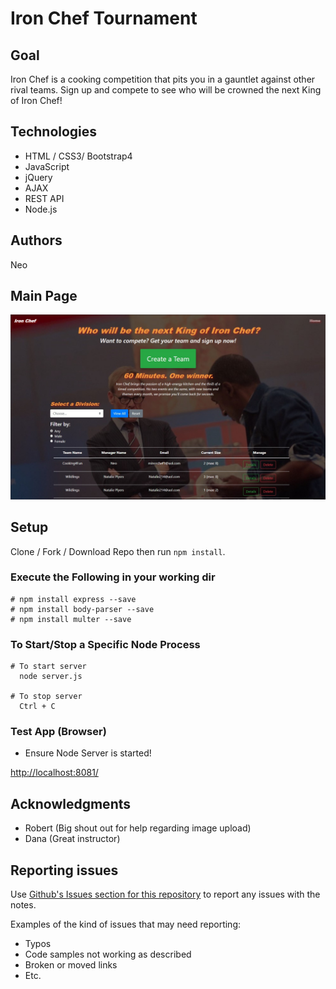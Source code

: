 # Iron Chef Tournament

## Goal
  Iron Chef is a cooking competition that pits you in a gauntlet against other rival teams. Sign up and compete to see who will be crowned the next King of Iron Chef!
  
## Technologies
 * HTML / CSS3/ Bootstrap4
 * JavaScript
 * jQuery
 * AJAX
 * REST API
 * Node.js
  
## Authors
  Neo
  
## Main Page
![IronChef](https://github.com/NghiaVu1010/IronChefTournament/blob/master/public/images/TeamScreen.jpg)

## Setup
Clone / Fork / Download Repo then run ```npm install```.

### Execute the Following in your working dir
``` 
# npm install express --save
# npm install body-parser --save
# npm install multer --save
```

### To Start/Stop a Specific Node Process
```
# To start server
  node server.js

# To stop server
  Ctrl + C
```
### Test App (Browser)
+ Ensure Node Server is started! 

[http://localhost:8081/](http://localhost:8081/)

## Acknowledgments

* Robert (Big shout out for help regarding image upload)
* Dana (Great instructor)

## Reporting issues
Use [Github's Issues section for this repository](https://github.com/NghiaVu1010/LearningIsFun/issues) to report any issues with the notes.

Examples of the kind of issues that may need reporting:
+ Typos
+ Code samples not working as described
+ Broken or moved links
+ Etc.

